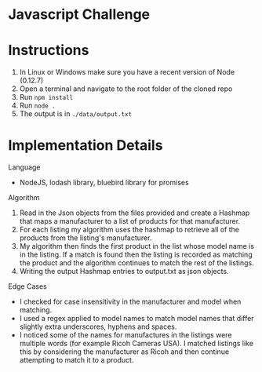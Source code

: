 # Javascript Challenge 

# Instructions

1. In Linux or Windows make sure you have a recent version of Node (0.12.7)
2. Open a terminal and navigate to the root folder of the cloned repo
3. Run `npm install` 
4. Run `node .`
5. The output is in `./data/output.txt`

# Implementation Details
Language
- NodeJS, lodash library, bluebird library for promises

Algorithm  

1. Read in the Json objects from the files provided and create a Hashmap that maps a manufacturer to a list of products for that manufacturer. 
2. For each listing my algorithm uses the hashmap to retrieve all of the products from the listing's manufacturer.  
3. My algorithm then finds the first product in the list whose model name is in the listing. If a match is found then the listing is recorded as matching the product and the algorithm continues to match the rest of the listings.  
4. Writing the output Hashmap entries to output.txt as json objects. 

Edge Cases
- I checked for case insensitivity in the manufacturer and model when matching.
- I used a regex applied to model names to match model names that differ slightly extra underscores, hyphens and spaces.
- I noticed some of the names for manufactures in the listings were multiple words (for example Ricoh Cameras USA). I matched listings like this by considering the manufacturer as Ricoh and then continue attempting to match it to a product. 
